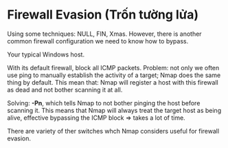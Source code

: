 # Firewall Evasion (Trốn tường lửa)
Using some techniques: NULL, FIN, Xmas. However, there is another common firewall configuration we need to know how to bypass.

Your typical Windows host.

With its default firewall, block all ICMP packets. Problem: not only we often use ping to manually establish the activity of a target; Nmap does the same thing by default. 
This mean that: Nmap will register a host with this firewall as dead and not bother scanning it at all.

Solving: **-Pn**, which tells Nmap to not bother pinging the host before scanning it. This means that Nmap will always treat the target host as being alive, effective bypassing the ICMP block => takes a lot of time.

There are variety of ther switches whch Nmap considers useful for firewall evasion. 
